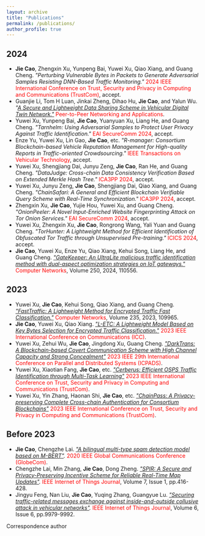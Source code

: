 ```yaml
---
layout: archive
title: "Publications"
permalink: /publications/
author_profile: true
---
```



## 2024

* **Jie Cao**, Zhengxin Xu, Yunpeng Bai, Yuwei Xu, Qiao Xiang, and Guang Cheng. *"Perturbing Vulnerable Bytes in Packets to Generate Adversarial Samples Resisting DNN-Based Traffic Monitoring."* <span style="color:red;">2024 IEEE International Conference on Trust, Security and Privacy in Computing and Communications (TrustCom)</span>, accept.
* Guanjie Li, Tom H Luan, Jinkai Zheng, Dihao Hu, **Jie Cao**, and Yalun Wu. *"[A Secure and Lightweight Data Sharing Scheme in Vehicular Digital Twin Network."](https://link.springer.com/article/10.1007/s12083-024-01833-5)* <span style="color:red;">Peer-to-Peer Networking and Applications</span>.
* Yuwei	Xu, Yunpeng	Bai, **Jie Cao**, Yuanyuan	Xu, Liang	He, and Guang	Cheng. *"Tarnhelm: Using Adversarial Samples to Protect User Privacy Against Traffic Identification."* <span style="color:red;">EAI SecureComm 2024</span>, accept.
* Enze Yu, Yuwei Xu, Lin Gao, **Jie Cao**, etc. *"R-manager: Consortium Blockchain-based Vehicle Reputation Management for High-quality Reports in Traffic-oriented Crowdsourcing."* <span style="color:red;">IEEE Transactions on Vehicular Technology</span>, accept.
* Yuwei Xu, Shengjiang Dai, Junyu Zeng, **Jie Cao**, Ran He, and Guang Cheng. *"DataJudge: Cross-chain Data Consistency Verification Based on Extended Merkle Hash Tree."* <span style="color:red;">ICA3PP 2024</span>, accept.
* Yuwei Xu, Junyu Zeng, **Jie Cao**, Shengjiang Dai, Qiao Xiang, and Guang Cheng. *"ChainSafari: A General and Efficient Blockchain Verifiable Query Scheme with Real-Time Synchronization."* <span style="color:red;">ICA3PP 2024</span>, accept.
* Zhengxin Xu, **Jie Cao**, Yujie Hou, Yuwei Xu, and Guang Cheng. *"OnionPeeler: A Novel Input-Enriched Website Fingerprinting Attack on Tor Onion Services."* <span style="color:red;">EAI SecureComm 2024</span>, accept.
* Yuwei Xu, Zhengxin Xu, **Jie Cao**, Rongrong Wang, Yali Yuan and Guang Cheng. *"TorHunter: A Lightweight Method for Efficient Identification of Obfuscated Tor Traffic through Unsupervised Pre-training."* <span style="color:red;">ICICS 2024</span>, accept.
* **Jie Cao**, Yuwei Xu, Enze Yu, Qiao Xiang, Kehui Song, Liang He, and Guang Cheng. *["GateKeeper: An UltraLite malicious traffic identification method with dual-aspect optimization strategies on IoT gateways."](https://www.sciencedirect.com/science/article/abs/pii/S1389128624003888)* <span style="color:red;">Computer Networks</span>, Volume 250, 2024, 110556.


## 2023
* Yuwei Xu, **Jie Cao**, Kehui Song, Qiao Xiang, and Guang Cheng. *["FastTraffic: A Lightweight Method for Encrypted Traffic Fast Classification."](https://www.sciencedirect.com/science/article/pii/S1389128623004103)* <span style="color:red;">Computer Networks</span>, Volume 235, 2023, 109965.
* **Jie Cao**, Yuwei Xu, Qiao Xiang. *["L-ETC: A Lightweight Model Based on Key Bytes Selection for Encrypted Traffic Classification."](https://ieeexplore.ieee.org/abstract/document/10279015)* <span style="color:red;">2023 IEEE International Conference on Communications (ICC)</span>.
* Yuwei Xu, Zehui Wu, **Jie Cao**, Jingdong Xu, Guang Cheng. *["DarkTrans: A Blockchain-based Covert Communication Scheme with High Channel Capacity and Strong Concealment"](https://ieeexplore.ieee.org/document/10476008/)* <span style="color:red;">2023 IEEE 29th International Conference on Parallel and Distributed Systems (ICPADS)</span>.
* Yuwei Xu, Xiaotian Fang, **Jie Cao**, etc. *["Cerberus: Efficient OSPS Traffic Identification through Multi-Task Learning"](https://ieeexplore.ieee.org/abstract/document/10538745/)* <span style="color:red;">2023 IEEE International Conference on Trust, Security and Privacy in Computing and Communications (TrustCom)</span>.
* Yuwei Xu, Yin Zhang, Haonan Shi, **Jie Cao**, etc. *["ChainPass: A Privacy-preserving Complete Cross-chain Authentication for Consortium Blockchains"](https://ieeexplore.ieee.org/abstract/document/10538918)* <span style="color:red;">2023 IEEE International Conference on Trust, Security and Privacy in Computing and Communications (TrustCom)</span>.


## Before 2023
* **Jie Cao**, Chengzhe Lai. *["A bilingual multi-type spam detection model based on M-BERT"](https://ieeexplore.ieee.org/document/9347970).* <span style="color:red;">2020 IEEE Global Communications Conference (GlobeCom)</span>.
* Chengzhe Lai, Min Zhang, **Jie Cao**, Dong Zheng. *["SPIR: A Secure and Privacy-Preserving Incentive Scheme for Reliable Real-Time Map Updates"](https://ieeexplore.ieee.org/abstract/document/8896960).* <span style="color:red;">IEEE Internet of Things Journal</span>, Volume 7, Issue 1, pp.416-428.
* Jingyu Feng, Nan Liu, **Jie Cao**, Yuqing Zhang, Guangyue Lu. *["Securing traffic-related messages exchange against inside-and-outside collusive attack in vehicular networks"](https://ieeexplore.ieee.org/abstract/document/8790743/).* <span style="color:red;">IEEE Internet of Things Journal</span>, Volume 6, Issue 6, pp.9979-9992.

 Correspondence author 
